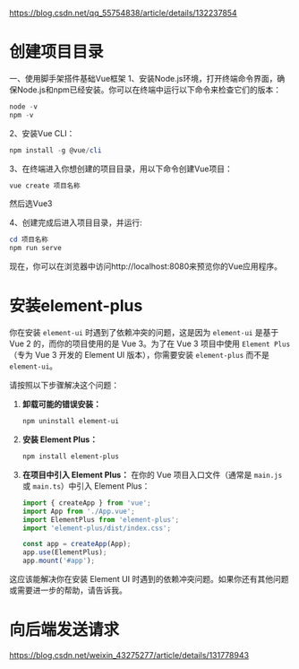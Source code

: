 https://blog.csdn.net/qq_55754838/article/details/132237854



# 创建项目目录

一、使用脚手架搭件基础Vue框架
1、安装Node.js环境，打开终端命令界面，确保Node.js和npm已经安装。你可以在终端中运行以下命令来检查它们的版本：

```powershell
node -v
npm -v
```

2、安装Vue CLI：

```powershell
npm install -g @vue/cli
```

3、在终端进入你想创建的项目目录，用以下命令创建Vue项目：

```powershell
vue create 项目名称
```

然后选Vue3

4、创建完成后进入项目目录，并运行:

```powershell
cd 项目名称
npm run serve
```

现在，你可以在浏览器中访问http://localhost:8080来预览你的Vue应用程序。

# 安装element-plus

你在安装 `element-ui` 时遇到了依赖冲突的问题，这是因为 `element-ui` 是基于 Vue 2 的，而你的项目使用的是 Vue 3。为了在 Vue 3 项目中使用 `Element Plus`（专为 Vue 3 开发的 Element UI 版本），你需要安装 `element-plus` 而不是 `element-ui`。

请按照以下步骤解决这个问题：

1. **卸载可能的错误安装：**
   ```bash
   npm uninstall element-ui
   ```

2. **安装 Element Plus：**
   ```bash
   npm install element-plus
   ```

3. **在项目中引入 Element Plus：**
   在你的 Vue 项目入口文件（通常是 `main.js` 或 `main.ts`）中引入 Element Plus：
   ```javascript
   import { createApp } from 'vue';
   import App from './App.vue';
   import ElementPlus from 'element-plus';
   import 'element-plus/dist/index.css';
   
   const app = createApp(App);
   app.use(ElementPlus);
   app.mount('#app');
   ```

这应该能解决你在安装 Element UI 时遇到的依赖冲突问题。如果你还有其他问题或需要进一步的帮助，请告诉我。

# 向后端发送请求

https://blog.csdn.net/weixin_43275277/article/details/131778943